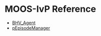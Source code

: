 # MOOS-IvP Reference

- [BHV_Agent](moos_ivp/bhv_agent.md)
- [pEpisodeManager](moos_ivp/episode_manager.md)